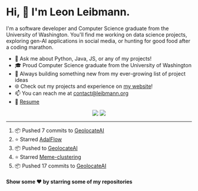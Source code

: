 # Hi, 👋 I'm Leon Leibmann.

I'm a software developer and Computer Science graduate from the University of Washington. You'll find me working on data science projects, exploring gen-AI applications in social media, or hunting for good food after a coding marathon.

- 💬 Ask me about Python, Java, JS, or any of my projects!
- 🎓 Proud Computer Science graduate from the University of Washington
- 🚀 Always building something new from my ever-growing list of project ideas
- 🌐 Check out my projects and experience on [my website](https://leibmann.org)!
- 📫 You can reach me at [contact@leibmann.org](mailto:contact@leibmann.org)
- 📄 [Resume](https://leibmann.org/Leon_Leibmann_Resume.pdf)

<div align="middle">
<img align="top" src="https://github-readme-stats.vercel.app/api/top-langs/?username=Pop101&layout=compact&theme=transparent&hide_border=true&hide=css,jupyter%20notebook">
<img align="top" src="https://github-readme-stats.vercel.app/api?username=Pop101&show_icons=true&theme=transparent&hide_border=true&count_private=true&hide=issues&include_all_commits&hide_rank=true">
</div>

---
<!--START_SECTION:activity-->
1. 📦 Pushed 7 commits to [GeolocateAI](https://github.com/Pop101/GeolocateAI)
2. ⭐️ Starred [AdalFlow](https://github.com/SylphAI-Inc/AdalFlow)
3. 📦 Pushed to [GeolocateAI](https://github.com/Pop101/GeolocateAI)
4. ⭐️ Starred [Meme-clustering](https://github.com/tygobl/meme-clustering)
5. 📦 Pushed 17 commits to [GeolocateAI](https://github.com/Pop101/GeolocateAI)
<!--END_SECTION:activity-->

#### Show some ❤️ by starring some of my repositories
